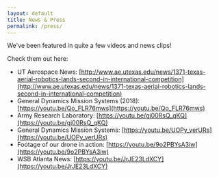 ```yaml
---
layout: default
title: News & Press
permalink: /press/
---
```


We've been featured in quite a few videos and news clips!

Check them out here:
- UT Aerospace News: [http://www.ae.utexas.edu/news/1371-texas-aerial-robotics-lands-second-in-international-competition](http://www.ae.utexas.edu/news/1371-texas-aerial-robotics-lands-second-in-international-competition)
- General Dynamics Mission Systems (2018): [https://youtu.be/Qo_FLR76mws](https://youtu.be/Qo_FLR76mws)
- Army Research Laboratory: [https://youtu.be/gj00RsQ_qKQ](https://youtu.be/gj00RsQ_qKQ)
- General Dynamics Mission Systems: [https://youtu.be/UOPy_verURs](https://youtu.be/UOPy_verURs)
- Footage of our drone in action: [https://youtu.be/9o2PBYsA3iw](https://youtu.be/9o2PBYsA3iw)
- WSB Atlanta News: [https://youtu.be/JrJE23LdXCY](https://youtu.be/JrJE23LdXCY)
